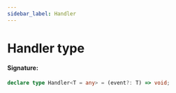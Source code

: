 ```yaml
---
sidebar_label: Handler
---
```


# Handler type

#### Signature:

```typescript
declare type Handler<T = any> = (event?: T) => void;
```
